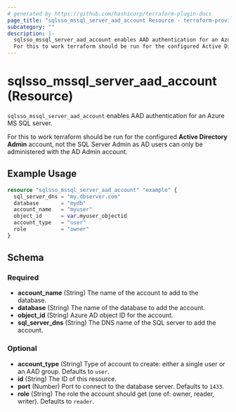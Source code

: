 ```yaml
---
# generated by https://github.com/hashicorp/terraform-plugin-docs
page_title: "sqlsso_mssql_server_aad_account Resource - terraform-provider-sqlsso"
subcategory: ""
description: |-
  sqlsso_mssql_server_aad_account enables AAD authentication for an Azure MS SQL server.
  For this to work terraform should be run for the configured Active Directory Admin account, not the SQL Server Admin as AD users can only be administered with the AD Admin account.
---
```


# sqlsso_mssql_server_aad_account (Resource)

`sqlsso_mssql_server_aad_account` enables AAD authentication for an Azure MS SQL server.

For this to work terraform should be run for the configured **Active Directory Admin** account, not the SQL Server Admin as AD users can only be administered with the AD Admin account.

## Example Usage

```terraform
resource "sqlsso_mssql_server_aad_account" "example" {
  sql_server_dns = "my.dbserver.com"
  database       = "mydb"
  account_name   = "myuser"
  object_id      = var.myuser_objectid
  account_type   = "user"
  role           = "owner"
}
```

<!-- schema generated by tfplugindocs -->
## Schema

### Required

- **account_name** (String) The name of the account to add to the database.
- **database** (String) The name of the database to add the account.
- **object_id** (String) Azure AD object ID for the account.
- **sql_server_dns** (String) The DNS name of the SQL server to add the account.

### Optional

- **account_type** (String) Type of account to create: either a single user or an AAD group. Defaults to `user`.
- **id** (String) The ID of this resource.
- **port** (Number) Port to connect to the database server. Defaults to `1433`.
- **role** (String) The role the account should get (one of: owner, reader, writer). Defaults to `reader`.


